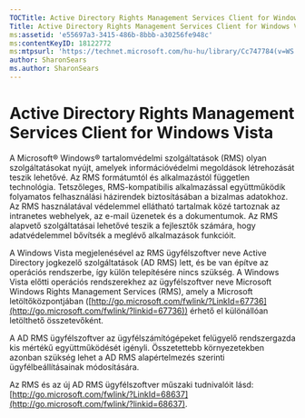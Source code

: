 ```yaml
---
TOCTitle: Active Directory Rights Management Services Client for Windows Vista
Title: Active Directory Rights Management Services Client for Windows Vista
ms:assetid: 'e55697a3-3415-486b-8bbb-a30256fe948c'
ms:contentKeyID: 18122772
ms:mtpsurl: 'https://technet.microsoft.com/hu-hu/library/Cc747784(v=WS.10)'
author: SharonSears
ms.author: SharonSears
---
```


Active Directory Rights Management Services Client for Windows Vista
====================================================================

A Microsoft® Windows® tartalomvédelmi szolgáltatások (RMS) olyan szolgáltatásokat nyújt, amelyek információvédelmi megoldások létrehozását teszik lehetővé. Az RMS formátumtól és alkalmazástól független technológia. Tetszőleges, RMS-kompatibilis alkalmazással együttműködik folyamatos felhasználási házirendek biztosításában a bizalmas adatokhoz. Az RMS használatával védelemmel ellátható tartalmak közé tartoznak az intranetes webhelyek, az e-mail üzenetek és a dokumentumok. Az RMS alapvető szolgáltatásai lehetővé teszik a fejlesztők számára, hogy adatvédelemmel bővítsék a meglévő alkalmazások funkcióit.

A Windows Vista megjelenésével az RMS ügyfélszoftver neve Active Directory jogkezelő szolgáltatások (AD RMS) lett, és be van építve az operációs rendszerbe, így külön telepítésére nincs szükség. A Windows Vista előtti operációs rendszerekhez az ügyfélszoftver neve Microsoft Windows Rights Management Services (RMS), amely a Microsoft letöltőközpontjában ([http://go.microsoft.com/fwlink/?LinkId=67736](http://go.microsoft.com/fwlink/?linkid=67736)) érhető el különállóan letölthető összetevőként.

A AD RMS ügyfélszoftver az ügyfélszámítógépeket felügyelő rendszergazda kis mértékű együttműködését igényli. Összetettebb környezetekben azonban szükség lehet a AD RMS alapértelmezés szerinti ügyfélbeállításainak módosítására.

Az RMS és az új AD RMS ügyfélszoftver műszaki tudnivalóit lásd: [http://go.microsoft.com/fwlink/?LinkId=68637](http://go.microsoft.com/fwlink/?linkid=68637).
